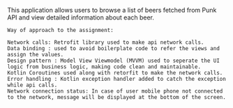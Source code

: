 This application allows users to browse a list of beers fetched from Punk API and view detailed information about each beer.

	Way of approach to the assignment:

	Network calls: Retrofit library used to make api network calls.
	Data binding : used to avoid boilerplate code to refer the views and assign the values.
	Design pattern : Model View Viewmodel (MVVM) used to seperate the UI logic from business logic, making code clean and maintainable.
	Kotlin Coroutines used along with retorfit to make the network calls.
	Error handling : Kotlin exception handler added to catch the exception while api calls.
	Network connection status: In case of user mobile phone not connected to the network, message will be displayed at the bottom of the screen. 
	
